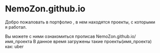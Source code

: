 # NemoZon.github.io
Добро пожаловать в портфолио , в нем находятся проекты, с которыми я работал.

Вы можете с ними ознакомиться прописав NemoZon.github.io/имя_проекта
В данное время загружены такие проекты(имя_проекта) как:
uber
